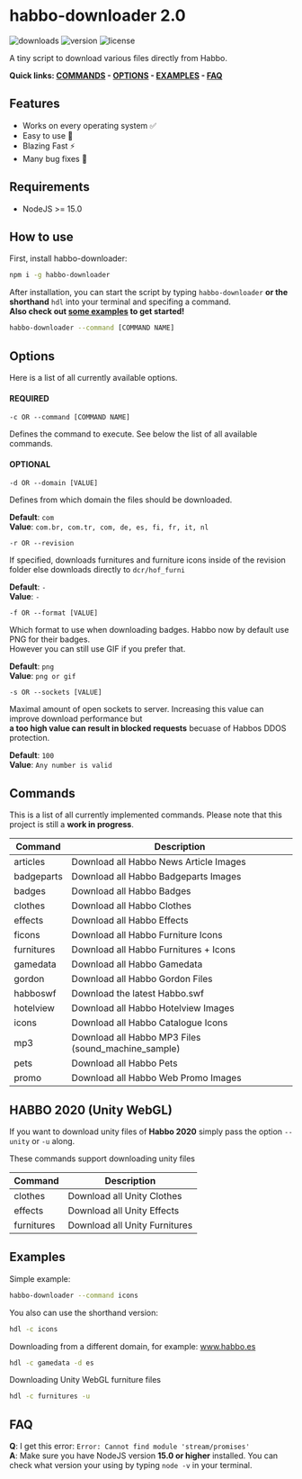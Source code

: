 # habbo-downloader 2.0

![downloads](https://img.shields.io/npm/dt/habbo-downloader?style=for-the-badge)
![version](https://img.shields.io/npm/v/habbo-downloader?label=version&style=for-the-badge)
![license](https://img.shields.io/npm/l/habbo-downloader?style=for-the-badge)

A tiny script to download various files directly from Habbo.

**Quick links: [COMMANDS](#commands) - [OPTIONS](#options) - [EXAMPLES](#examples) - [FAQ](#faq)**

## Features

- Works on every operating system ✅
- Easy to use 💯
- Blazing Fast ⚡
- Many bug fixes 🐛

## Requirements

- NodeJS >= 15.0

## How to use

First, install habbo-downloader:

```bash
npm i -g habbo-downloader
```

After installation, you can start the script by typing `habbo-downloader` **or the shorthand** `hdl` into your terminal and specifing a command.  
**Also check out [some examples](#examples) to get started!**

```bash
habbo-downloader --command [COMMAND NAME]
```

## Options

Here is a list of all currently available options.

#### REQUIRED

```
-c OR --command [COMMAND NAME]  
```

Defines the command to execute. See below the list of all available commands.

#### OPTIONAL


```
-d OR --domain [VALUE]
```  

Defines from which domain the files should be downloaded.  

**Default**: `com`  
**Value**: `com.br, com.tr, com, de, es, fi, fr, it, nl`

```
-r OR --revision
```  

If specified, downloads furnitures and furniture icons inside of the revision
folder else downloads directly to `dcr/hof_furni`

**Default**: `-`  
**Value**: `-`

```
-f OR --format [VALUE]
```  

Which format to use when downloading badges. Habbo now by default use PNG for their badges.  
However you can still use GIF if you prefer that.

**Default**: `png`  
**Value**: `png or gif`

```
-s OR --sockets [VALUE]
```

Maximal amount of open sockets to server. Increasing this value can improve download performance but  
**a too high value can result in blocked requests** becuase of Habbos DDOS protection.  

**Default**: `100`  
**Value**: `Any number is valid`

## Commands

This is a list of all currently implemented commands. Please note that this project is still a **work in progress**.

|     Command     |                        Description                        |
| --------------- | --------------------------------------------------------- |
| articles        | Download all Habbo News Article Images                    |
| badgeparts      | Download all Habbo Badgeparts Images                      |
| badges          | Download all Habbo Badges                                 |
| clothes         | Download all Habbo Clothes                                |
| effects         | Download all Habbo Effects                                |
| ficons          | Download all Habbo Furniture Icons                        |
| furnitures      | Download all Habbo Furnitures + Icons                     |
| gamedata        | Download all Habbo Gamedata                               |
| gordon          | Download all Habbo Gordon Files                           |
| habboswf        | Download the latest Habbo.swf                             |
| hotelview       | Download all Habbo Hotelview Images                       |
| icons           | Download all Habbo Catalogue Icons                        |
| mp3             | Download all Habbo MP3 Files (sound_machine_sample)       |
| pets            | Download all Habbo Pets                                   |
| promo           | Download all Habbo Web Promo Images                       |


## HABBO 2020 (Unity WebGL)

If you want to download unity files of **Habbo 2020** simply pass the option `--unity` or `-u` along.

These commands support downloading unity files

|     Command     |                        Description                        |
| --------------- | --------------------------------------------------------- |
| clothes         | Download all Unity Clothes                                |
| effects         | Download all Unity Effects                                |
| furnitures      | Download all Unity Furnitures                             |

## Examples

Simple example:

```bash
habbo-downloader --command icons
```

You also can use the shorthand version:

```bash
hdl -c icons
```

Downloading from a different domain, for example: www.habbo.es

```bash
hdl -c gamedata -d es
```

Downloading Unity WebGL furniture files

```bash
hdl -c furnitures -u
```

## FAQ

**Q**: I get this error: `Error: Cannot find module 'stream/promises'`  
**A**: Make sure you have NodeJS version **15.0 or higher** installed. You can check what version your using by typing `node -v` in your terminal.
